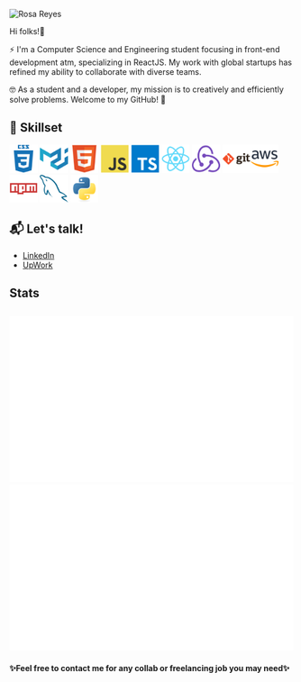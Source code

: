 ![Rosa Reyes](https://github.com/rosareyes/rosareyes/assets/63470281/83681d0c-b08a-4456-9737-442bf29d1702)

Hi folks!👋

⚡ I'm a Computer Science and Engineering student focusing in front-end development atm, specializing in ReactJS. My work with global startups has refined my ability to collaborate with diverse teams.

🤓 As a student and a developer, my mission is to creatively and efficiently solve problems. Welcome to my GitHub! 🎉

## 🧰 Skillset

<img src="https://github.com/devicons/devicon/blob/master/icons/css3/css3-plain-wordmark.svg" alt="CSS" width="50" height="50"/> <img src="https://github.com/devicons/devicon/blob/master/icons/materialui/materialui-original.svg" alt="MaterialUI" width="50" height="50"/> <img src="https://github.com/devicons/devicon/blob/master/icons/html5/html5-original.svg" alt="HTML" width="50" height="50"/> <img src="https://github.com/devicons/devicon/blob/master/icons/javascript/javascript-original.svg" alt="JavaScript" width="50" height="50"/> <img src="https://github.com/devicons/devicon/blob/master/icons/typescript/typescript-original.svg" alt="Typescript" width="50" height="50"/> <img src="https://github.com/devicons/devicon/blob/master/icons/react/react-original.svg" alt="ReactJS" width="50" height="50"/> <img src="https://github.com/devicons/devicon/blob/master/icons/redux/redux-original.svg" alt="Redux" width="50" height="50"/> <img src="https://github.com/devicons/devicon/blob/master/icons/git/git-original-wordmark.svg" alt="Git" width="50" height="50"/><img src="https://github.com/devicons/devicon/blob/master/icons/amazonwebservices/amazonwebservices-original-wordmark.svg" alt="AWS" width="50" height="50"/><img src="https://github.com/devicons/devicon/blob/master/icons/npm/npm-original-wordmark.svg" alt="npm" width="50" height="50"/> <img src="https://github.com/devicons/devicon/blob/master/icons/mysql/mysql-original.svg" alt="mySQL" width="50" height="50"/> <img src="https://github.com/devicons/devicon/blob/master/icons/python/python-original.svg" alt="python" width="50" height="50"/> 

## 📬 Let's talk!

- [LinkedIn](https://www.linkedin.com/in/rosaareyesc/)
- [UpWork](https://www.upwork.com/freelancers/~01bcf3b51bb38b47a8)

## Stats
![](https://github.com/rosareyes/personal-stats/blob/master/generated/overview.svg)
![](https://github.com/rosareyes/personal-stats/blob/master/generated/languages.svg)
---

**✨Feel free to contact me for any collab or freelancing job you may need✨**
